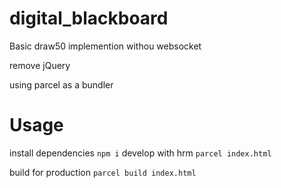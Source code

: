 # digital_blackboard
Basic draw50 implemention withou websocket

remove jQuery

using parcel as a bundler

# Usage
install dependencies
`npm i`
develop with hrm
`parcel index.html`

build for production
`parcel build index.html`
